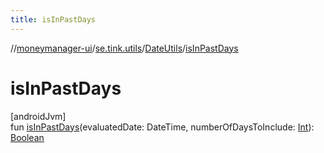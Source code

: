 ```yaml
---
title: isInPastDays
---
```

//[moneymanager-ui](../../../index.html)/[se.tink.utils](../index.html)/[DateUtils](index.html)/[isInPastDays](is-in-past-days.html)



# isInPastDays



[androidJvm]\
fun [isInPastDays](is-in-past-days.html)(evaluatedDate: DateTime, numberOfDaysToInclude: [Int](https://kotlinlang.org/api/latest/jvm/stdlib/kotlin/-int/index.html)): [Boolean](https://kotlinlang.org/api/latest/jvm/stdlib/kotlin/-boolean/index.html)




